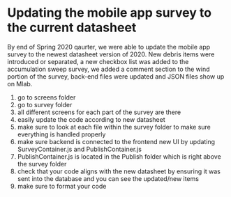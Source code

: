 # Updating the mobile app survey to the current datasheet

By end of Spring 2020 qaurter, we were able to update the mobile app survey to the newest datasheet version of 2020. New debris items were introduced or separated, a new checkbox list was added to the accumulation sweep survey, we added a comment section to the wind portion of the survey, back-end files were updated and JSON files show up on Mlab.

1. go to screens folder
2. go to survey folder
3. all different screens for each part of the survey are there
4. easily update the code according to new datasheet
5. make sure to look at each file within the survey folder to make sure everything is handled properly
5. make sure backend is connected to the frontend new UI by updating SurveyContainer.js and PublishContainer.js
6. PublishContainer.js is located in the Publish folder which is right above the survey folder
7. check that your code aligns with the new datasheet by ensuring it was sent into the database and you can see the updated/new items
8. make sure to format your code